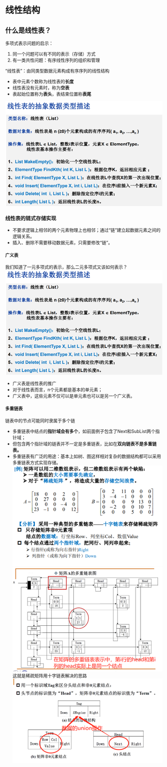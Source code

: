 # 线性结构
## 什么是线性表？
多项式表示问题的启示：
1. 同一个问题可以有不同的表示（存储）方式
2. 有一类共性问题：有序线性序列的组织和管理  

“线性表”：由同类型数据元素构成有序序列的线性结构
- 表中元素个数称为线性表的**长度**
- 线性表没有元素时，称为**空表**
- 表起始位置称为**表头**，表结束位置称**表尾**

![线性表的增删改查](img/list1.png)

### 线性表的链式存储实现
- 不要求逻辑上相邻的两个元素物理上也相邻；通过“链”建立起数据元素之间的逻辑关系。
- 插入、删除不需要移动数据元素，只需要修改“链”。

#### 广义表
我们知道了一元多项式的表示，那么二元多项式又该如何表示？  
![](img/list1.png)
- 广义表是线性表的推广
- 对于线性表而言，n个元素都是基本的单元素；
- 广义表中，这些元素不仅可以是单元素也可以是另一个广义表。

#### 多重链表
链表中的节点可能同时隶属于多个链
- 多重链表中结点的**指针域会有多个**，如前面例子包含了Next和SubList两个指针域；
- 但包含两个指针域的链表并不一定是多重链表，比如在**双向链表不是多重链表。**
- 多重链表有广泛的用途：基本上如树、图这样相对复杂的数据结构都可以采用多重链表方式实现存储。  
  ![](img/list3.png)  
  ![](img/list4.png) 这就是稀疏矩阵用十字链表解决的思路  
  ![](img/list5.png)